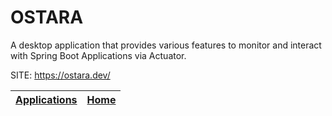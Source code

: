 # OSTARA

 A desktop application that provides various features to monitor 
 and interact with Spring Boot Applications via Actuator.

 SITE: https://ostara.dev/

 | [Applications](https://portable-linux-apps.github.io/apps.html) | [Home](https://portable-linux-apps.github.io)
 | --- | --- |
